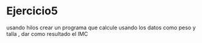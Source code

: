 # Ejercicio5
usando hilos crear un programa que calcule usando los datos como peso y talla , dar como resultado el IMC
